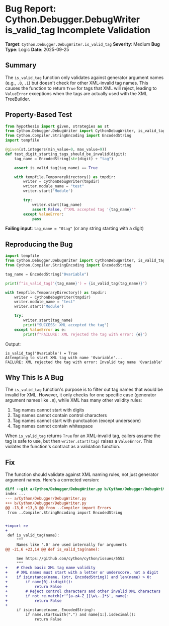 # Bug Report: Cython.Debugger.DebugWriter is_valid_tag Incomplete Validation

**Target**: `Cython.Debugger.DebugWriter.is_valid_tag`
**Severity**: Medium
**Bug Type**: Logic
**Date**: 2025-09-25

## Summary

The `is_valid_tag` function only validates against generator argument names (e.g., `.0`, `.1`) but doesn't check for other XML-invalid tag names. This causes the function to return `True` for tags that XML will reject, leading to `ValueError` exceptions when the tags are actually used with the XML TreeBuilder.

## Property-Based Test

```python
from hypothesis import given, strategies as st
from Cython.Debugger.DebugWriter import CythonDebugWriter, is_valid_tag
from Cython.Compiler.StringEncoding import EncodedString
import tempfile

@given(st.integers(min_value=0, max_value=9))
def test_digit_starting_tags_should_be_invalid(digit):
    tag_name = EncodedString(str(digit) + "tag")

    assert is_valid_tag(tag_name) == True

    with tempfile.TemporaryDirectory() as tmpdir:
        writer = CythonDebugWriter(tmpdir)
        writer.module_name = "test"
        writer.start('Module')

        try:
            writer.start(tag_name)
            assert False, f"XML accepted tag '{tag_name}'"
        except ValueError:
            pass
```

**Failing input**: `tag_name = "0tag"` (or any string starting with a digit)

## Reproducing the Bug

```python
import tempfile
from Cython.Debugger.DebugWriter import CythonDebugWriter, is_valid_tag
from Cython.Compiler.StringEncoding import EncodedString

tag_name = EncodedString("0variable")

print(f"is_valid_tag('{tag_name}') = {is_valid_tag(tag_name)}")

with tempfile.TemporaryDirectory() as tmpdir:
    writer = CythonDebugWriter(tmpdir)
    writer.module_name = "test"
    writer.start('Module')

    try:
        writer.start(tag_name)
        print("SUCCESS: XML accepted the tag")
    except ValueError as e:
        print(f"FAILURE: XML rejected the tag with error: {e}")
```

Output:
```
is_valid_tag('0variable') = True
Attempting to start XML tag with name '0variable'...
FAILURE: XML rejected the tag with error: Invalid tag name '0variable'
```

## Why This Is A Bug

The `is_valid_tag` function's purpose is to filter out tag names that would be invalid for XML. However, it only checks for one specific case (generator argument names like `.0`), while XML has many other validity rules:

1. Tag names cannot start with digits
2. Tag names cannot contain control characters
3. Tag names cannot start with punctuation (except underscore)
4. Tag names cannot contain whitespace

When `is_valid_tag` returns `True` for an XML-invalid tag, callers assume the tag is safe to use, but then `writer.start(tag)` raises a `ValueError`. This violates the function's contract as a validation function.

## Fix

The function should validate against XML naming rules, not just generator argument names. Here's a corrected version:

```diff
diff --git a/Cython/Debugger/DebugWriter.py b/Cython/Debugger/DebugWriter.py
index ...
--- a/Cython/Debugger/DebugWriter.py
+++ b/Cython/Debugger/DebugWriter.py
@@ -13,6 +13,8 @@ from ..Compiler import Errors
 from ..Compiler.StringEncoding import EncodedString


+import re
+
 def is_valid_tag(name):
     """
     Names like '.0' are used internally for arguments
@@ -21,6 +23,14 @@ def is_valid_tag(name):

     See https://github.com/cython/cython/issues/5552
     """
+    # Check basic XML tag name validity
+    # XML names must start with a letter or underscore, not a digit
+    if isinstance(name, (str, EncodedString)) and len(name) > 0:
+        if name[0].isdigit():
+            return False
+        # Reject control characters and other invalid XML characters
+        if not re.match(r'^[a-zA-Z_][\w\-.]*$', name):
+            return False
+
     if isinstance(name, EncodedString):
         if name.startswith(".") and name[1:].isdecimal():
             return False
```